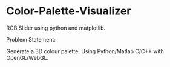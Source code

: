 # Color-Palette-Visualizer
RGB Slider using python and matplotlib.

Problem Statement:

Generate a 3D colour palette.
Using Python/Matlab C/C++ with OpenGL/WebGL.
